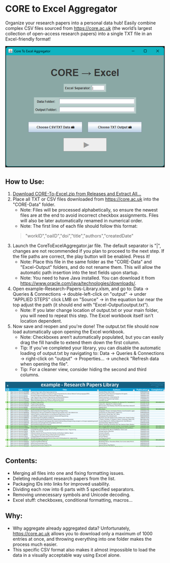 # CORE to Excel Aggregator
Organize your research papers into a personal data hub! Easily combine complex CSV files sourced from https://core.ac.uk (the world’s largest collection of open-access research papers) into a single TXT file in an Excel-friendly format!

![ss1](/src/screenshots/ss1.png)
   
## How to Use:
1. [Download CORE-To-Excel.zip from Releases and Extract All...](https://github.com/CyrylSz/CORE-To-Excel-Aggregator/releases/tag/core-ac-aggregator)
2. Place all TXT or CSV files downloaded from https://core.ac.uk into the "CORE-Data" folder.
    * Note: Files will be processed alphabetically, so ensure the newest files are at the end to avoid incorrect checkbox assignments. Files will also be later automatically renamed in numerical order.
    * Note: The first line of each file should follow this format: 
    > "workID","oaiID","doi","title","authors","createdDate"
3. Launch the CoreToExcelAggregator.jar file. The default separator is "|", changes are not recommended if you plan to proceed to the next step. If the file paths are correct, the play button will be enabled. Press it!
    * Note: Place this file in the same folder as the "CORE-Data" and "Excel-Output" folders, and do not rename them. This will allow the automatic path insertion into the text fields upon startup.
    * Note: You need to have Java installed. You can download it from https://www.oracle.com/java/technologies/downloads/.
4. Open example-Research-Papers-Library.xlsm, and go to: Data → Queries & Connections → double-left-click on "output" → under "APPLIED STEPS" click LMB on "Source" → in the equation bar near the top adjust the path (it should end with "Excel-Output\output.txt").
    * Note: If you later change location of output.txt or your main folder, you will need to repeat this step. The Excel workbook itself isn't location dependent.
5. Now save and reopen and you're done! The output.txt file should now load automatically upon opening the Excel workbook.
    * Note: Checkboxes aren’t automatically populated, but you can easily drag the fill handle to extend them down the first column.
    * Tip: If you've completed your library, you can disable the automatic loading of output.txt by navigating to: Data → Queries & Connections → right-click on "output" → Properties... → uncheck "Refresh data when opening the file".
    * Tip: For a cleaner view, consider hiding the second and third columns.

![ss2](/src/screenshots/ss2.png)

## Contents:
* Merging all files into one and fixing formatting issues.
* Deleting redundant research papers from the list.
* Packaging IDs into links for improved usability.
* Dividing each row into 6 parts with 5 specified separators.
* Removing unnecessary symbols and Unicode decoding.
* Excel stuff: checkboxes, conditional formatting, macros...

## Why:
* Why aggregate already aggregated data? Unfortunately, https://core.ac.uk allows you to download only a maximum of 1000 entries at once, and throwing everything into one folder makes the process much easier.
* This specific CSV format also makes it almost impossible to load the data in a visually acceptable way using Excel alone.
